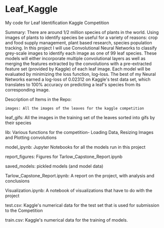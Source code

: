# Leaf_Kaggle
My code for Leaf Identification Kaggle Competition

Summary: There are around 1/2 million species of plants in the world. Using images of plants to 
identify species be useful for a variety of reasons: crop and food supply management, 
plant based research, species population tracking. In this project I will use 
Convolutional Neural Networks to classify grey-scale images to identify each image as one 
of 99 leaf species. These models will either incorporate multiple convolutional layers as 
well as merging the features extracted by the convolutions with a pre-extracted feature 
set (provided by Kaggle) of each leaf image. Each model will be evaluated by minimizing 
the loss function, log-loss. The best of my Neural Networks earned a log-loss of 0.02312 
on Kaggle's test data set, which translates to 100% accuracy on predicting a leaf's 
species from its corresponding image.

Description of Items in the Repo:

	images: All the images of the leaves for the kaggle competition 

leaf_gifs: All the images in the training set of the leaves sorted into gifs by their species 

lib: Various functions for the competition- Loading Data, Resizing Images and Plotting convolutions

model_ipynb: Jupyter Notebooks for all the models run in this project 

report_figures: Figures for Tarlow_Capstone_Report.ipynb

saved_models: pickled models (and model data)

Tarlow_Capstone_Report.ipynb: A report on the project, with analysis and conclusions

Visualization.ipynb: A notebook of visualizations that have to do with the project

test.csv: Kaggle's numerical data for the test set that is used for submission to the Competition

train.csv:  Kaggle's numerical data for the training of models.